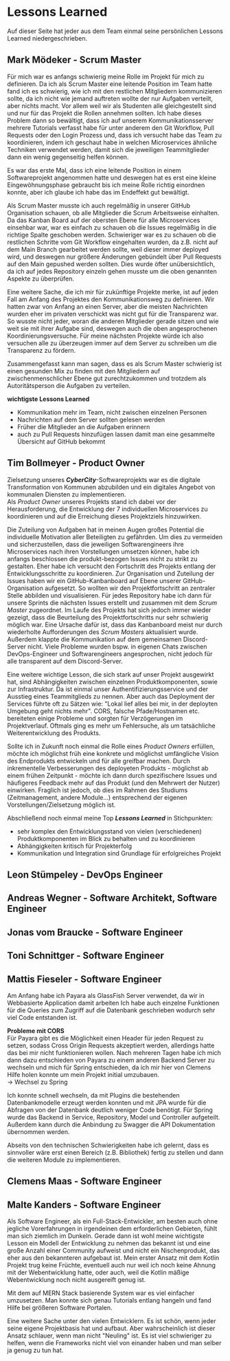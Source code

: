 # Lessons Learned

Auf dieser Seite hat jeder aus dem Team einmal seine persönlichen Lessons Learned niedergeschrieben.

## Mark Mödeker - Scrum Master

Für mich war es anfangs schwierig meine Rolle im Projekt für mich zu definieren. Da ich als Scrum Master eine leitende Position im Team hatte
fand ich es schwierig, wie ich mit den restlichen Mitgliedern kommunizieren sollte, da ich nicht wie jemand auftreten wollte der nur Aufgaben 
verteilt, aber nichts macht. Vor allem weil wir als Studenten alle gleichgestellt sind und nur für das Projekt die Rollen annehmen sollten.
Ich habe dieses Problem dann so bewältigt, dass ich auf unserem Kommunikationsserver mehrere Tutorials verfasst habe für unter anderem 
den Git Workflow, Pull Requests oder den Login Prozess und, dass ich versucht habe das Team zu koordinieren, indem ich geschaut habe in 
welchen Microservices ähnliche Techniken verwendet werden, damit sich die jeweiligen Teammitglieder dann ein wenig gegenseitig helfen können.

Es war das erste Mal, dass ich eine leitende Position in einem Softwareprojekt angenommen hatte und deswegen hat es erst eine kleine
Eíngewöhnungsphase gebraucht bis ich meine Rolle richtig einordnen konnte, aber ich glaube ich habe das im Endeffekt gut bewältigt.

Als Scrum Master musste ich auch regelmäßig in unserer GitHub Organisation schauen, ob alle Mitglieder die Scrum Arbeitsweise einhalten.
Da das Kanban Board auf der obersten Ebene für alle Microservices einsehbar war, war es einfach zu schauen ob die Issues regelmäßig in die richtige
Spalte geschoben werden. Schwieriger war es zu schauen ob die restlichen Schritte vom Git Workflow eingehalten wurden, da z.B. nicht auf dem
Main Branch gearbeitet werden sollte, weil dieser immer deployed wird, und deswegen nur größere Änderungen gebündelt über Pull Requests auf
den Main gepushed werden sollten. Dies wurde öfter unübersichtlich, da ich auf jedes Repository einzeln gehen musste um die oben genannten Aspekte
zu überprüfen.

Eine weitere Sache, die ich mir für zukünftige Projekte merke, ist auf jeden Fall am Anfang des Projektes den Kommunikationsweg zu definieren. Wir
hatten zwar von Anfang an einen Server, aber die meisten Nachrichten wurden eher im privaten verschickt was nicht gut für die Transparenz war.
So wusste nicht jeder, woran die anderen Mitglieder gerade sitzen und wie weit sie mit ihrer Aufgabe sind, deswegen auch die oben angesprochenen
Koordinierungsversuche. Für meine nächsten Projekte würde ich also versuchen alle zu überzeugen immer auf dem Server zu schreiben um die
Transparenz zu fördern.
 
Zusammengefasst kann man sagen, dass es als Scrum Master schwierig ist einen gesunden Mix zu finden mit den Mitgliedern auf zwischenmenschlicher
Ebene gut zurechtzukommen und trotzdem als Autoritätsperson die Aufgaben zu verteilen.

**wichtigste Lessons Learned**
- Kommunikation mehr im Team, nicht zwischen einzelnen Personen
- Nachrichten auf dem Server sollten gelesen werden
- Früher die Mitglieder an die Aufgaben erinnern
- auch zu Pull Requests hinzufügen lassen damit man eine gesammelte Übersicht auf GitHub bekommt

## Tim Bollmeyer - Product Owner

Zielsetzung unseres ***CyberCity***-Softwareprojekts war es 
die digitale Transformation von Kommunen abzubilden und ein digitales Angebot von kommunalen Diensten zu implementieren.  
Als *Product Owner* unseres Projekts stand ich dabei vor der Herausforderung, die Entwicklung der 7 individuellen Microservices zu koordinieren und auf die Erreichung dieses Projektziels hinzuwirken. 

Die Zuteilung von Aufgaben hat in meinen Augen großes Potential die individuelle Motivation aller Beteiligten zu gefährden. Um dies zu vermeiden und sicherzustellen, dass die jeweiligen Softwarengineers ihre Microservices nach ihren Vorstellungen umsetzen können, habe ich anfangs beschlossen die produkt-bezogen Issues nicht zu strikt zu gestalten. 
Eher habe ich versucht den Fortschritt des Projekts entlang der Entwicklungsschritte zu koordinieren. 
Zur Organisation und Zuteilung der Issues haben wir ein GitHub-Kanbanboard auf Ebene unserer GitHub-Organisation aufgesetzt. So wollten wir den Projektfortschritt an zentraler Stelle abbilden und visualisieren. 
Für jedes Repository habe ich dann für unsere Sprints die nächsten Issues erstellt und zusammen mit dem *Scrum Master* zugeordnet.
Im Laufe des Projekts hat sich jedoch immer wieder gezeigt, dass die Beurteilung des Projektfortschritts nur sehr schwierig möglich war.
Eine Ursache dafür ist, dass das Kanbanboard meist nur durch wiederholte Aufforderungen des *Scrum Masters* aktualisiert wurde. Außerdem klappte die Kommunikation auf dem gemeinsamen Discord-Server nicht. Viele Probleme wurden bspw. in eigenen Chats zwischen DevOps-Engineer und Softwarengineers angesprochen, nicht jedoch für alle transparent auf dem Discord-Server.

Eine weitere wichtige Lesson, die sich stark auf unser Projekt ausgewirkt hat, sind Abhängigkeiten zwischen einzelnen Produktkomponenten, sowie zur Infrastruktur. Da ist einmal unser Authentifizierungsservice und der Ausstieg eines Teammitglieds zu nennen. Aber auch das Deployment der Services führte oft zu Sätzen wie: "Lokal lief alles bei mir, in der deployten Umgebung geht nichts mehr".
CORS, falsche Pfade/Hostnamen etc. bereiteten einige Probleme und sorgten für Verzögerungen im Projektverlauf. Oftmals ging es mehr um Fehlersuche, als um tatsächliche Weiterentwicklung des Produkts.

Sollte ich in Zukunft noch einmal die Rolle eines *Product Owners* erfüllen, möchte ich möglichst früh eine konkrete und möglichst umfängliche Vision des Endprodukts entwickeln und für alle greifbar machen. Durch inkrementelle Verbesserungen des deployeten Produkts - möglichst ab einem frühen Zeitpunkt - möchte ich dann durch spezifischere Issues und häufigeres Feedback mehr auf das Produkt (und den Mehrwert der Nutzer) einwirken.
Fraglich ist jedoch, ob dies im Rahmen des Studiums (Zeitmanagement, andere Module...) entsprechend der eigenen Vorstellungen/Zielsetzung möglich ist.


Abschließend noch einmal meine Top ***Lessons Learned*** in Stichpunkten:

- sehr komplex den Entwicklungsstand von vielen (verschiedenen) Produktkomponenten im Blick zu behalten und zu koordinieren 
- Abhängigkeiten kritisch für Projekterfolg
- Kommunikation und Integration sind Grundlage für erfolgreiches Projekt


## Leon Stümpeley - DevOps Engineer

## Andreas Wegner - Software Architekt, Software Engineer

## Jonas vom Braucke - Software Engineer

## Toni Schnittger - Software Engineer

## Mattis Fieseler - Software Engineer
Am Anfang habe ich Payara als GlassFish Server verwendet, da wir in Webbasierte Application damit arbeiten
Ich habe auch einzelne Funktionen für die Queries zum Zugriff auf die Datenbank geschrieben wodurch sehr viel Code entstanden ist.

**Probleme mit CORS**<br>
Für Payara gibt es die Möglichkeit einen Header für jeden Request zu setzen, sodass Cross Origin Requests akzeptiert werden, allerdings hatte das bei mir nicht funktionieren wollen.
Nach mehreren Tagen habe ich mich dann dazu entschieden von Payara zu einem anderen Backend Server zu wechseln und mich für Spring entschieden, 
da ich mir hier von Clemens Hilfe holen konnte um mein Projekt initial umzubauen.<br>
-> Wechsel zu Spring<br>

Ich konnte schnell wechseln, da mit Plugins die bestehenden Datenbankmodelle erzeugt werden konnten und mit JPA wurde für die Abfragen von der Datenbank deutlich weniger Code benötigt.
Für Spring wurde das Backend in Service, Repository, Model und Controller aufgeteilt.
Außerdem kann durch die Anbindung zu Swagger die API Dokumentation übernommen werden.

Abseits von den technischen Schwierigkeiten habe ich gelernt, dass es sinnvoller wäre erst einen Bereich (z.B. Bibliothek) fertig zu stellen und dann die weiteren Module zu implementieren.

## Clemens Maas - Software Engineer

## Malte Kanders - Software Engineer

Als Software Engineer, als ein Full-Stack-Entwickler, am besten auch 
ohne jegliche Vorerfahrungen in irgendeinen dem erforderlichen Gebieten,
fühlt man sich ziemlich im Dunkeln. 
Gerade dann ist wohl meine wichtigste Lesson ein Modell der Entwicklung 
zu nehmen das bekannt ist und eine große Anzahl einer Community aufweist und
nicht ein Nischenprodukt, das eher aus den bekannteren aufgebaut ist.
Mein erster Ansatz mit dem Kotlin Projekt trug keine Früchte, eventuell
auch nur weil ich noch keine Ahnung mit der Webentwicklung hatte, oder 
auch, weil die Kotlin mäßige Webentwicklung noch nicht ausgereift genug ist.

Mit dem auf MERN Stack basierende System war es viel einfacher umzusetzen.
Man konnte sich genau Tutorials entlang hangeln und fand Hilfe bei 
größeren Software Portalen.

Eine weitere Sache unter den vielen Entwicklern.
Es ist schön, wenn jeder seine eigene Projektbasis hat und aufbaut.
Aber wahrscheinlich ist dieser Ansatz schlauer, wenn man nicht "Neuling" ist.
Es ist viel schwieriger zu helfen, wenn die Frameworks nicht viel von einander
haben und man selber ja genug zu tun hat.
